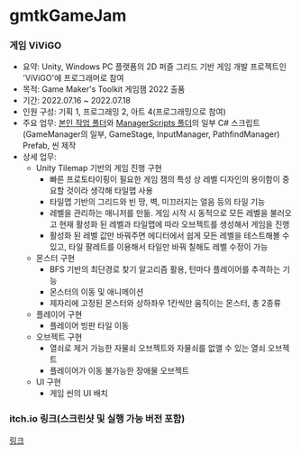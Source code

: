 # gmtkGameJam
### 게임 ViViGO
- 요약: Unity, Windows PC 플랫폼의 2D 퍼즐 그리드 기반 게임 개발 프로젝트인 'ViViGO'에 프로그래머로 참여
- 목적: Game Maker's Toolkit 게임잼 2022 출품
- 기간: 2022.07.16 ~ 2022.07.18
- 인원 구성: 기획 1, 프로그래밍 2, 아트 4(프로그래밍으로 참여)
- 주요 업무: [본인 작업 폴더](https://github.com/virtus2/gmtkGameJam/tree/main/Assets/virtus2)와 [ManagerScripts 폴더](https://github.com/virtus2/gmtkGameJam/tree/main/Assets/ManagerScripts)의 일부 C# 스크립트(GameManager의 일부, GameStage, InputManager, PathfindManager) Prefab, 씬 제작
- 상세 업무: 
  - Unity Tilemap 기반의 게임 진행 구현 
    - 빠른 프로토타이핑이 필요한 게임 잼의 특성 상 레벨 디자인의 용이함이 중요할 것이라 생각해 타일맵 사용
    - 타일맵 기반의 그리드와 빈 땅, 벽, 미끄러지는 얼음 등의 타일 기능
    - 레벨을 관리하는 매니저를 만듦. 게임 시작 시 동적으로 모든 레벨을 불러오고 현재 활성화 된 레벨과 타일맵에 따라 오브젝트를 생성해서 게임을 진행
    - 활성화 된 레벨 값만 바꿔주면 에디터에서 쉽게 모든 레벨을 테스트해볼 수 있고, 타일 팔레트를 이용해서 타일만 바꿔 칠해도 레벨 수정이 가능
  - 몬스터 구현
    - BFS 기반의 최단경로 찾기 알고리즘 활용, 턴마다 플레이어를 추격하는 기능
    - 몬스터의 이동 및 애니메이션
    - 제자리에 고정된 몬스터와 상하좌우 1칸씩만 움직이는 몬스터, 총 2종류
  - 플레이어 구현
    - 플레이어 빙판 타일 이동
  - 오브젝트 구현
    - 열쇠로 제거 가능한 자물쇠 오브젝트와 자물쇠를 없앨 수 있는 열쇠 오브젝트
    - 플레이어가 이동 불가능한 장애물 오브젝트
  - UI 구현
    - 게임 씬의 UI 배치

### itch.io 링크(스크린샷 및 실행 가능 버전 포함)
[링크](https://corn97.itch.io/vivigo)
